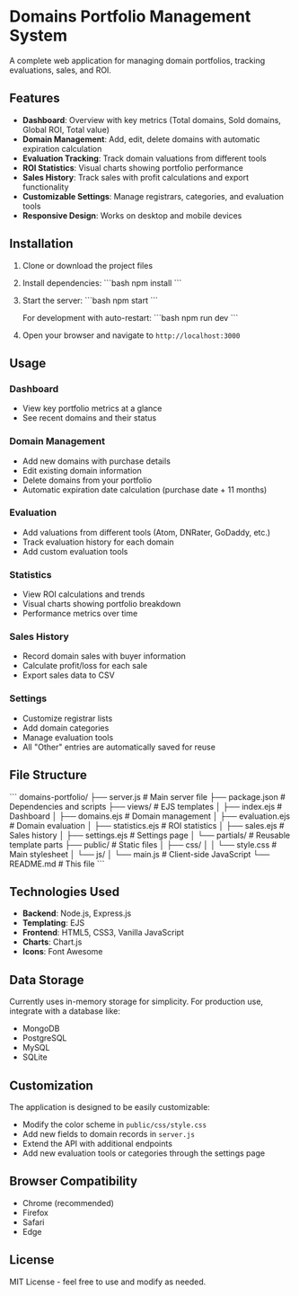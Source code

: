 # Domains Portfolio Management System

A complete web application for managing domain portfolios, tracking evaluations, sales, and ROI.

## Features

- **Dashboard**: Overview with key metrics (Total domains, Sold domains, Global ROI, Total value)
- **Domain Management**: Add, edit, delete domains with automatic expiration calculation
- **Evaluation Tracking**: Track domain valuations from different tools
- **ROI Statistics**: Visual charts showing portfolio performance
- **Sales History**: Track sales with profit calculations and export functionality
- **Customizable Settings**: Manage registrars, categories, and evaluation tools
- **Responsive Design**: Works on desktop and mobile devices

## Installation

1. Clone or download the project files
2. Install dependencies:
   \`\`\`bash
   npm install
   \`\`\`

3. Start the server:
   \`\`\`bash
   npm start
   \`\`\`
   
   For development with auto-restart:
   \`\`\`bash
   npm run dev
   \`\`\`

4. Open your browser and navigate to `http://localhost:3000`

## Usage

### Dashboard
- View key portfolio metrics at a glance
- See recent domains and their status

### Domain Management
- Add new domains with purchase details
- Edit existing domain information
- Delete domains from your portfolio
- Automatic expiration date calculation (purchase date + 11 months)

### Evaluation
- Add valuations from different tools (Atom, DNRater, GoDaddy, etc.)
- Track evaluation history for each domain
- Add custom evaluation tools

### Statistics
- View ROI calculations and trends
- Visual charts showing portfolio breakdown
- Performance metrics over time

### Sales History
- Record domain sales with buyer information
- Calculate profit/loss for each sale
- Export sales data to CSV

### Settings
- Customize registrar lists
- Add domain categories
- Manage evaluation tools
- All "Other" entries are automatically saved for reuse

## File Structure

\`\`\`
domains-portfolio/
├── server.js              # Main server file
├── package.json           # Dependencies and scripts
├── views/                 # EJS templates
│   ├── index.ejs         # Dashboard
│   ├── domains.ejs       # Domain management
│   ├── evaluation.ejs    # Domain evaluation
│   ├── statistics.ejs    # ROI statistics
│   ├── sales.ejs         # Sales history
│   ├── settings.ejs      # Settings page
│   └── partials/         # Reusable template parts
├── public/               # Static files
│   ├── css/
│   │   └── style.css     # Main stylesheet
│   └── js/
│       └── main.js       # Client-side JavaScript
└── README.md             # This file
\`\`\`

## Technologies Used

- **Backend**: Node.js, Express.js
- **Templating**: EJS
- **Frontend**: HTML5, CSS3, Vanilla JavaScript
- **Charts**: Chart.js
- **Icons**: Font Awesome

## Data Storage

Currently uses in-memory storage for simplicity. For production use, integrate with a database like:
- MongoDB
- PostgreSQL
- MySQL
- SQLite

## Customization

The application is designed to be easily customizable:
- Modify the color scheme in `public/css/style.css`
- Add new fields to domain records in `server.js`
- Extend the API with additional endpoints
- Add new evaluation tools or categories through the settings page

## Browser Compatibility

- Chrome (recommended)
- Firefox
- Safari
- Edge

## License

MIT License - feel free to use and modify as needed.
